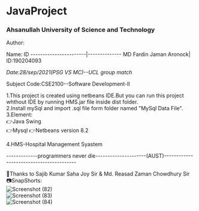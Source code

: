 # JavaProject
### Ahsanullah University of Science and Technology 
Author:<br/>

Name:                    ID
-----------------------|--------------
MD Fardin Jaman Aronock| ID:190204093

_Date:28/sep/2021(PSG VS MC)--UCL group match <br/>_

Subject Code:CSE2100--Software Development-II<br/>

1.This project is created using netbeans IDE.But you can run this project whthout IDE by running HMS.jar file inside dist folder.<br/>
2.Install mySql and import .sql file form folder named "MySql Data File".
3.Element:<br/>
	:point_right:Java Swing<br/>
	:point_right:Mysql
	:point_right:Netbeans version 8.2<br/>

4.HMS-Hospital Management Syastem<br/>

-------------programmers never die---------------------(AUST)-----------------------------------------

:love_letter:Thanks to Sajib Kumar Saha Joy Sir & Md. Reasad Zaman Chowdhury Sir <br/>
:camera:SnapShorts:<br/>
![Screenshot (82)](https://user-images.githubusercontent.com/64925270/135329221-ae090c86-278d-4e3b-865c-eef9e83a6a88.png)<br/>
![Screenshot (83)](https://user-images.githubusercontent.com/64925270/135329240-b7832397-5fc2-411a-8474-7c260aaf3e15.png)<br/>
![Screenshot (84)](https://user-images.githubusercontent.com/64925270/135329253-3d74f42a-4859-4e69-b523-1dd05061ad2a.png)<br/>
